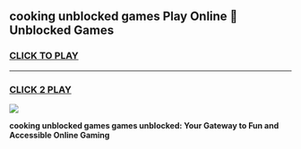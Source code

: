 
## cooking unblocked games Play Online 👋 Unblocked Games
<h3>
<a href="https://premium.freeplayer.one?title=cooking_unblocked_games&ref=19F">CLICK TO PLAY</a></h3>
<hr>

<h3>
<a href="https://premium.freeplayer.one?title=cooking_unblocked_games&ref=19F">CLICK 2 PLAY</a>
  
</h3>

<a href="https://premium.freeplayer.one?title=cooking_unblocked_games&ref=19F"><img src="https://clearcache.store/games.png"></a>


**cooking unblocked games games unblocked: Your Gateway to Fun and Accessible Online Gaming**
